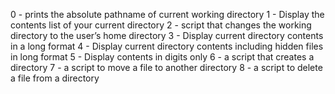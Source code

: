 0 - prints the absolute pathname of current working directory
1 - Display the contents list of your current directory
2 - script that changes the working directory to the user’s home directory
3 - Display current directory contents in a long format
4 - Display current directory contents including hidden files in long format
5 - Display contents in digits only
6 - a script that creates a directory
7 - a script to move a file to another directory
8 - a script to delete a file from a directory 
